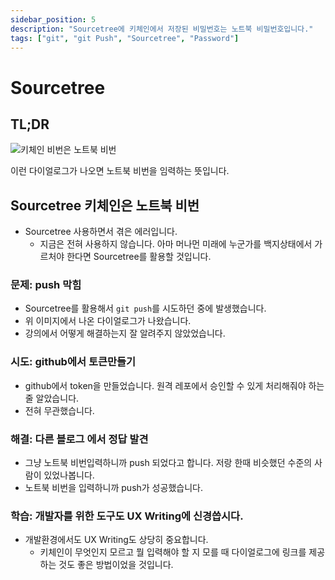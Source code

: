 ```yaml
---
sidebar_position: 5
description: "Sourcetree에 키체인에서 저장된 비밀번호는 노트북 비밀번호입니다."
tags: ["git", "git Push", "Sourcetree", "Password"]
---
```


# Sourcetree

## TL;DR

![키체인 비번은 노트북 비번](https://user-images.githubusercontent.com/84452145/239808580-ce82162e-2bcc-4014-ba19-e79df35d5540.png)

이런 다이얼로그가 나오면 노트북 비번을 임력하는 뜻입니다.

## Sourcetree 키체인은 노트북 비번

- Sourcetree 사용하면서 겪은 에러입니다.
  - 지금은 전혀 사용하지 않습니다. 아마 머나먼 미래에 누군가를 백지상태에서 가르처야 한다면 Sourcetree를 활용할 것입니다.

### 문제: push 막힘

- Sourcetree를 활용해서 `git push`를 시도하던 중에 발생했습니다.
- 위 이미지에서 나온 다이얼로그가 나왔습니다.
- 강의에서 어떻게 해결하는지 잘 알려주지 않았었습니다.

### 시도: github에서 토큰만들기

- github에서 token을 만들었습니다. 원격 레포에서 승인할 수 있게 처리해줘야 하는 줄 알았습니다.
- 전혀 무관했습니다.

### 해결: 다른 블로그 에서 정답 발견

- 그냥 노트북 비번입력하니까 push 되었다고 합니다. 저랑 한때 비슷했던 수준의 사람이 있었나봅니다.
- 노트북 비번을 입력하니까 push가 성공했습니다.

### 학습: 개발자를 위한 도구도 UX Writing에 신경씁시다.

- 개발환경에서도 UX Writing도 상당히 중요합니다.
  - 키체인이 무엇인지 모르고 뭘 입력해야 할 지 모를 때 다이얼로그에 링크를 제공하는 것도 좋은 방법이었을 것입니다.
